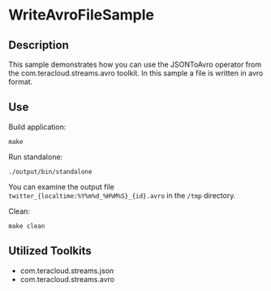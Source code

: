 # WriteAvroFileSample

## Description

This sample demonstrates how you can use the JSONToAvro operator from the com.teracloud.streams.avro toolkit.
In this sample a file is written in avro format.

## Use

Build application:

`make`

Run standalone:

`./output/bin/standalone`

You can examine the output file `twitter_{localtime:%Y%m%d_%H%M%S}_{id}.avro` in the `/tmp` directory.


Clean:

`make clean`


## Utilized Toolkits

 - com.teracloud.streams.json
 - com.teracloud.streams.avro
